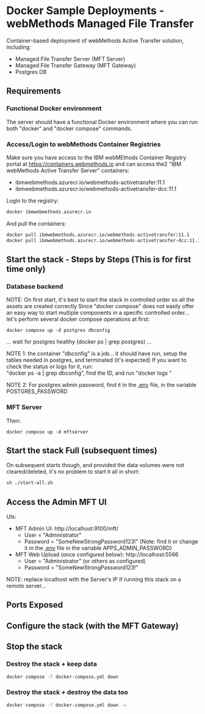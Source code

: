 Docker Sample Deployments - webMethods Managed File Transfer
=================================================================================

Container-based deployment of webMethods Active Transfer solution, including:
 - Managed File Transfer Server (MFT Server)
 - Managed File Transfer Gateway (MFT Gateway)
 - Postgres DB

Requirements
------------------------------------------------

### Functional Docker environment

The server should have a functional Docker environment where you can run both "docker" and "docker compose" commands.

### Access/Login to webMethods Container Registries

Make sure you have access to the IBM webMEthods Container Registry portal at https://containers.webmethods.io and can access the2 "IBM webMethods Active Transfer Server" containers:
- ibmwebmethods.azurecr.io/webmethods-activetransfer:11.1
- ibmwebmethods.azurecr.io/webmethods-activetransfer-dcc:11.1

Login to the registry:

```bash
docker ibmwebmethods.azurecr.io
```

And pull the containers:

```bash
docker pull ibmwebmethods.azurecr.io/webmethods-activetransfer:11.1
docker pull ibmwebmethods.azurecr.io/webmethods-activetransfer-dcc:11.1
```

Start the stack - Steps by Steps (This is for first time only)
------------------------------------------------

### Database backend

NOTE: On first start, it's best to start the stack in controlled order so all the assets are created correctly
Since "docker compose" does not easily offer an easy way to start multiple components in a specific controlled order... let's perform several docker compose operations at first:

```
docker compose up -d postgres dbconfig
```

... wait for postgres healthy (docker ps | grep postgres) ...

NOTE 1: the container "dbconfig" is a job... it should have run, setup the tables needed in postgres, and terminated (it's expected)
If you want to check the status or logs for it, run:  
"docker ps -a | grep dbconfig", find the ID, and run "docker logs <dbconfig container id>"

NOTE 2: For postgres admin password, find it in the [.env](.env) file, in the variable POSTGRES_PASSWORD

### MFT Server

Then:
```
docker compose up -d mftserver
```

Start the stack Full (subsequent times)
------------------------------------------------

On subsequent starts though, and provided the data volumes were not cleared/deleted, it's no problem to start it all in short:

```bash
sh ./start-all.sh
```

Access the Admin MFT UI
------------------------------------------------

UIs:
- MFT Admin UI: http://localhost:9100/mft/ 
  - User = "Administrator"
  - Password = "SomeNewStrongPassword123!" (Note: find it or change it in the [.env](.env) file in the variable APPS_ADMIN_PASSWORD)
- MFT Web Upload (once configured below): http://localhost:5566 
  - User = "Administrator" (or others as configured)
  - Password = "SomeNewStrongPassword123!"

NOTE: replace localhost with the Server's IP if running this stack on a remote server...

Ports Exposed
------------------------------------------------


Configure the stack (with the MFT Gateway)
------------------------------------------------


Stop the stack
------------------------------------------------

### Destroy the stack + keep data

```bash
docker compose -f docker-compose.yml down
```

### Destroy the stack + destroy the data too

```bash
docker compose -f docker-compose.yml down -v
```